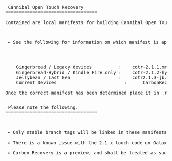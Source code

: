 <pre> Cannibal Open Touch Recovery
==================================

Contained are local manifests for building Cannibal Open Touch Recovery.

<ul>
<li>See the following for information on which manifest is appropriate for your device.</li>
</ul>

	Gingerbread / Legacy devices          :    cotr-2.1.1.xml
	Gingerbread-Hybrid / Kindle Fire only :    cotr-2.1.2-hybrid.xml
	Jellybean / Last Gen                  :    cotr2.1.3-jb.xml
	Current Devices			      			:	   CarbonRecovery-LP511.xml

Once the correct manifest has been determined place it in .repo/local_manifests/ within the appropriate Android build tree.

<pre> Please note the following.
==================================

<ul>
<li>Only stable branch tags will be linked in these manifests.</li>
<li>There is a known issue with the 2.1.x touch code on Galaxy S devices. The recovery functionality works properly but buttons and touch do not register; if building for a SGS device a reboot will be required to get out of the calibration routine before hard buttons respond.</li>
<li>Carbon Recovery is a preview, and shall be treated as such. We claim no responsibility if your device causes World War III.</li>
</li>

<ul>

